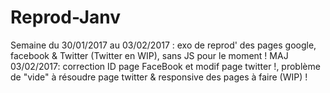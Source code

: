 # Reprod-Janv
Semaine du 30/01/2017 au 03/02/2017 : exo de reprod' des pages google, facebook & Twitter (Twitter en WIP), sans JS pour le moment !
MAJ 03/02/2017: correction ID page FaceBook et modif page twitter !, problème de "vide" à résoudre page twitter & responsive des pages à faire (WIP) !
